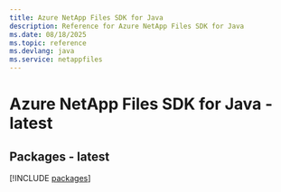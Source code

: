 ```yaml
---
title: Azure NetApp Files SDK for Java
description: Reference for Azure NetApp Files SDK for Java
ms.date: 08/18/2025
ms.topic: reference
ms.devlang: java
ms.service: netappfiles
---
```

# Azure NetApp Files SDK for Java - latest
## Packages - latest
[!INCLUDE [packages](netapp-files-index.md)]